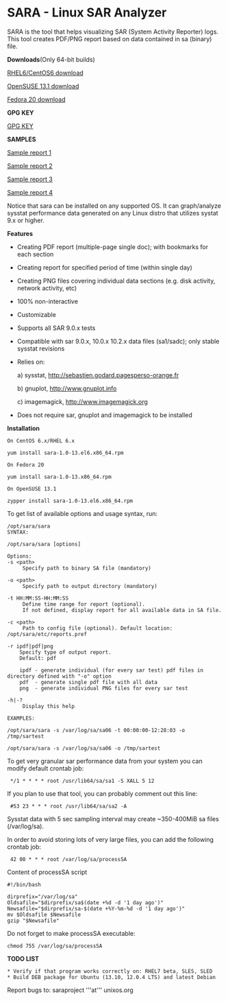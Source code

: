 **SARA - Linux SAR Analyzer**
====

SARA is the tool that helps visualizing SAR (System Activity Reporter) logs.
This tool creates PDF/PNG report based on data contained in sa (binary) file.

**Downloads**(Only 64-bit builds)

[RHEL6/CentOS6 download](https://github.com/GregWojcieszczuk/sara/raw/master/rpms/rhel6/sara-1.0-13.el6.x86_64.rpm)

[OpenSUSE 13.1 download](https://github.com/GregWojcieszczuk/sara/raw/master/rpms/opensuse13.1/sara-1.0-13.el6.x86_64.rpm)

[Fedora 20 download](https://github.com/GregWojcieszczuk/sara/raw/master/rpms/f20/sara-1.0-13.x86_64.rpm)

**GPG KEY**

[GPG KEY](https://github.com/GregWojcieszczuk/sara/raw/master/GREGW-GPG-KEY)

**SAMPLES**

[Sample report 1](https://github.com/GregWojcieszczuk/sara/raw/master/sample-reports/srv3.unixos.org-sa26-REPORT.pdf)

[Sample report 2](https://github.com/GregWojcieszczuk/sara/raw/master/sample-reports/linux-y2xn-sa10-REPORT.pdf)

[Sample report 3](https://github.com/GregWojcieszczuk/sara/raw/master/sample-reports/buildhost1.linuxlab.local-sadc-9.0.6-data.dat-REPORT.pdf)

[Sample report 4](https://github.com/GregWojcieszczuk/sara/raw/master/sample-reports/buildhost1.linuxlab.local-sa10-REPORT.pdf)

Notice that sara can be installed on any supported OS. 
It can graph/analyze sysstat performance data generated on any Linux distro that utilizes systat 9.x or higher.

**Features**
  * Creating PDF report (multiple-page single doc); with bookmarks for each section
  * Creating report for specified period of time (within single day)
  * Creating PNG files covering individual data sections (e.g. disk activity, network activity, etc)
  * 100% non-interactive
  * Customizable
  * Supports all SAR 9.0.x tests
  * Compatible with sar 9.0.x, 10.0.x 10.2.x data files (sa1/sadc); only stable sysstat revisions
  * Relies on:

     a) sysstat, http://sebastien.godard.pagesperso-orange.fr

     b) gnuplot, http://www.gnuplot.info

     c) imagemagick, http://www.imagemagick.org
     
  * Does not require sar, gnuplot and imagemagick to be installed


**Installation**

    On CentOS 6.x/RHEL 6.x

    yum install sara-1.0-13.el6.x86_64.rpm

    On Fedora 20

    yum install sara-1.0-13.x86_64.rpm

    On OpenSUSE 13.1

    zypper install sara-1.0-13.el6.x86_64.rpm

To get list of available options and usage syntax, run:

    /opt/sara/sara
    SYNTAX:

    /opt/sara/sara [options]

    Options:
    -s <path>
         Specify path to binary SA file (mandatory)

    -o <path>
         Specify path to output directory (mandatory)

    -t HH:MM:SS-HH:MM:SS
         Define time range for report (optional). 
         If not defined, display report for all available data in SA file.
   
    -c <path>
         Path to config file (optional). Default location: /opt/sara/etc/reports.pref

    -r ipdf|pdf|png
        Specify type of output report.
        Default: pdf

        ipdf - generate individual (for every sar test) pdf files in directory defined with "-o" option
        pdf  - generate single pdf file with all data
        png  - generate individual PNG files for every sar test

    -h|-?
         Display this help

    EXAMPLES:
    
    /opt/sara/sara -s /var/log/sa/sa06 -t 00:00:00-12:28:03 -o /tmp/sartest

    /opt/sara/sara -s /var/log/sa/sa06 -o /tmp/sartest



To get very granular sar performance data from your system you can modify default crontab job:

     */1 * * * * root /usr/lib64/sa/sa1 -S XALL 5 12

If you plan to use that tool, you can probably comment out this line:

     #53 23 * * * root /usr/lib64/sa/sa2 -A

Sysstat data with 5 sec sampling interval may create ~350-400MiB sa files (/var/log/sa).

In order to avoid storing lots of very large files, you can add the following crontab job:

     42 00 * * * root /var/log/sa/processSA

Content of processSA script

    #!/bin/bash

    dirprefix="/var/log/sa"
    Oldsafile="$dirprefix/sa$(date +%d -d '1 day ago')"
    Newsafile="$dirprefix/sa-$(date +%Y-%m-%d -d '1 day ago')"
    mv $Oldsafile $Newsafile
    gzip "$Newsafile"



Do not forget to make processSA executable:

    chmod 755 /var/log/sa/processSA


**TODO LIST**

    * Verify if that program works correctly on: RHEL7 beta, SLES, SLED
    * Build DEB package for Ubuntu (13.10, 12.0.4 LTS) and latest Debian

Report bugs to: saraproject '''at''' unixos.org
